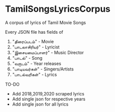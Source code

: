 # TamilSongsLyricsCorpus
A corpus of lyrics of Tamil Movie Songs

Every JSON file has fields of 
1. "திரைப்படம்" - Movie
2. "பாடலாசிரியர்" - Lyricist  
3. "இசையமைப்பாளர்" - Music Director
4. "பாடல்" - Song
5. "வருடம்" - Year releases
6. "பாடியவர்கள்" - Singers/Artists
7. "பாடல்வரிகள்" - Lyrics 

TO-DO
* Add 2018,2019,2020 scraped lyrics
* Add single json for respective years
* Add single json for all lyrics

